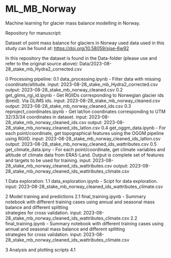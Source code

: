 # ML_MB_Norway
Machine learning for glacier mass balance modelling in Norway.

Repository for manuscript:

Dataset of point mass balance for glaciers in Norway used data used in this study can be found at:
https://doi.org/10.58059/sjse-6w92

In this repository the dataset is found in the Data-folder (please use and refer to the original source above): 
Data/2023-08-28_stake_mb_Hydra2_corrected.csv

0 Processing pipeline:
0.1 data_processing.ipynb - Filter data with missing coordinate/altitude.
    input: 2023-08-28_stake_mb_Hydra2_corrected.csv
    output: 2023-08-28_stake_mb_norway_cleaned.csv
0.2 get_glims_rgi_id.ipynb - Get RGIIDs corresponding to Norwegian glacier ids (breid). Via GLIMS ids.
    input: 2023-08-28_stake_mb_norway_cleaned.csv
    output: 2023-08-28_stake_mb_norway_cleaned_ids.csv
0.3 reproject_coordinates.ipynb - Get lat/lon coordinates corresponding to UTM 32/33/34 coordinates in dataset.
    input: 2023-08-28_stake_mb_norway_cleaned_ids.csv
    output: 2023-08-28_stake_mb_norway_cleaned_ids_latlon.csv
0.4 get_oggm_data.ipynb - For each point/coordinate, get topographical features using the OGGM pipeline using RGIID.
    input: 2023-08-28_stake_mb_norway_cleaned_ids_latlon.csv
    output: 2023-08-28_stake_mb_norway_cleaned_ids_wattributes.csv
0.5 get_climate_data.ipny - For each point/coordinate, get climate variables and altitude of climate data from ERA5-Land.
    Output is complete set of features and targets to be used for training. 
    input: 2023-08-28_stake_mb_norway_cleaned_ids_wattributes.csv
    output: 2023-08-28_stake_mb_norway_cleaned_ids_wattributes_climate.csv

1 Data exploration:
1.1 data_exploration.ipynb - Scipt for data exploration.
    input: 2023-08-28_stake_mb_norway_cleaned_ids_wattributes_climate.csv

2 Model training and predictions
2.1 final_training.ipynb - Summary notebook with different training cases using annual and seasonal mass balance and different splitting  
    strategies for cross validation.
    input: 2023-08-28_stake_mb_norway_cleaned_ids_wattributes_climate.csv
2.2 final_training.ipynb - Summary notebook with different training cases using annual and seasonal mass balance and different splitting  
    strategies for cross validation.
    input: 2023-08-28_stake_mb_norway_cleaned_ids_wattributes_climate.csv

3 Analysis and plotting scripts
4.1 
